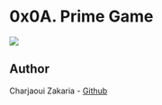 # 0x0A. Prime Game

<img src="https://cdn.worldvectorlogo.com/logos/ubuntu-1.svg">

## Author

Charjaoui Zakaria - [Github](https://github.com/Zakry27)
